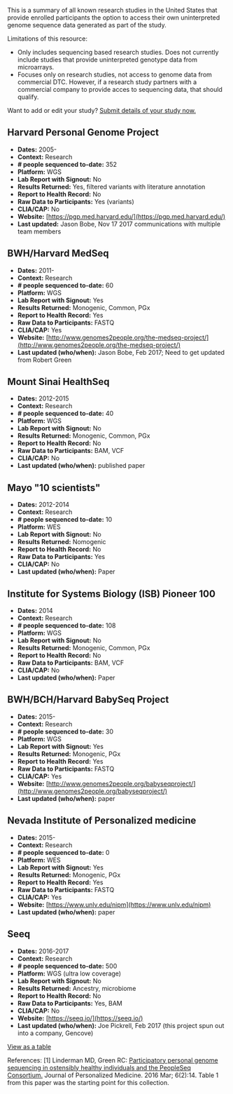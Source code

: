 
This is a summary of all known research studies in the United States that provide enrolled participants the option to access their own uninterpreted genome sequence data generated as part of the study. 

Limitations of this resource:
- Only includes sequencing based research studies. Does not currently include studies that provide uninterpreted genotype data from microarrays. 
- Focuses only on research studies, not access to genome data from commercial DTC. However, if a research study partners with a commercial company to provide acces to sequencing data, that should qualify.

Want to add or edit your study? 
[Submit details of your study now.](https://goo.gl/forms/BPcBSdhTt3kW77aC2)


## Harvard Personal Genome Project
- **Dates:** 2005-
- **Context:** Research
- **# people sequenced to-date:** 352
- **Platform:** WGS
- **Lab Report with Signout:** No
- **Results Returned:** Yes, filtered variants with literature annotation
- **Report to Health Record:** No
- **Raw Data to Participants:** Yes (variants)
- **CLIA/CAP:** No
- **Website:** [https://pgp.med.harvard.edu/](https://pgp.med.harvard.edu/)
- **Last updated:** Jason Bobe, Nov 17 2017 communications with multiple team members


## BWH/Harvard MedSeq
- **Dates:** 2011-
- **Context:** Research
- **# people sequenced to-date:** 60 
- **Platform:** WGS
- **Lab Report with Signout:** Yes 
- **Results Returned:** Monogenic, Common, PGx
- **Report to Health Record:** Yes
- **Raw Data to Participants:** FASTQ
- **CLIA/CAP:** Yes
- **Website:** [http://www.genomes2people.org/the-medseq-project/](http://www.genomes2people.org/the-medseq-project/)
- **Last updated (who/when):** Jason Bobe, Feb 2017; Need to get updated from Robert Green


## Mount Sinai HealthSeq
- **Dates:** 2012-2015
- **Context:** Research
- **# people sequenced to-date:** 40 
- **Platform:** WGS
- **Lab Report with Signout:** No 
- **Results Returned:** Monogenic, Common, PGx
- **Report to Health Record:** No
- **Raw Data to Participants:** BAM, VCF
- **CLIA/CAP:** No
- **Last updated (who/when):** published paper

## Mayo "10 scientists"
- **Dates:** 2012-2014
- **Context:** Research
- **# people sequenced to-date:** 10 
- **Platform:** WES
- **Lab Report with Signout:** No
- **Results Returned:** Nomogenic
- **Report to Health Record:** No
- **Raw Data to Participants:** Yes
- **CLIA/CAP:** No
- **Last updated (who/when):** Paper

## Institute for Systems Biology (ISB) Pioneer 100
- **Dates:** 2014
- **Context:** Research
- **# people sequenced to-date:** 108 
- **Platform:** WGS
- **Lab Report with Signout:** No 
- **Results Returned:** Monogenic, Common, PGx
- **Report to Health Record:** No
- **Raw Data to Participants:** BAM, VCF
- **CLIA/CAP:** No
- **Last updated (who/when):** Paper

## BWH/BCH/Harvard BabySeq Project
- **Dates:** 2015-
- **Context:** Research
- **# people sequenced to-date:** 30 
- **Platform:** WGS
- **Lab Report with Signout:** Yes 
- **Results Returned:** Monogenic, PGx
- **Report to Health Record:** Yes
- **Raw Data to Participants:** FASTQ
- **CLIA/CAP:** Yes
- **Website:** [http://www.genomes2people.org/babyseqproject/](http://www.genomes2people.org/babyseqproject/)
- **Last updated (who/when):** paper

## Nevada Institute of Personalized medicine
- **Dates:** 2015-
- **Context:** Research
- **# people sequenced to-date:** 0 
- **Platform:** WES
- **Lab Report with Signout:** Yes 
- **Results Returned:** Monogenic, PGx
- **Report to Health Record:** Yes
- **Raw Data to Participants:** FASTQ
- **CLIA/CAP:** Yes
- **Website:** [https://www.unlv.edu/nipm](https://www.unlv.edu/nipm)
- **Last updated (who/when):** paper

## Seeq
- **Dates:** 2016-2017
- **Context:** Research
- **# people sequenced to-date:** 500 
- **Platform:** WGS (ultra low coverage)
- **Lab Report with Signout:** No
- **Results Returned:** Ancestry, microbiome
- **Report to Health Record:** No
- **Raw Data to Participants:** Yes, BAM
- **CLIA/CAP:** No
- **Website:** [https://seeq.io/](https://seeq.io/)
- **Last updated (who/when):** Joe Pickrell, Feb 2017 (this project spun out into a company, Gencove)


[View as a table](https://github.com/jasonbobe/sharing-genome-studies/blob/master/table.md)

References:
[1] Linderman MD, Green RC: [Participatory personal genome sequencing in ostensibly healthy individuals and the PeopleSeq Consortium.](http://www.genomes2people.org/wp-content/uploads/2016/03/Linderman-PeopleSeq-JPersMed-2016.pdf) Journal of Personalized Medicine. 2016 Mar; 6(2):14. Table 1 from this paper was the starting point for this collection.
